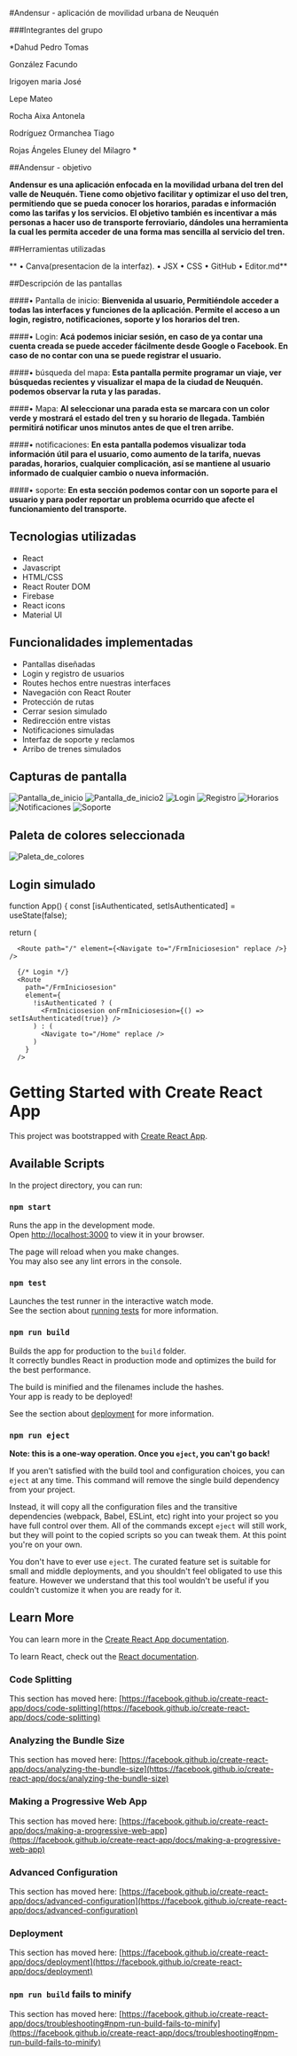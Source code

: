 #Andensur - aplicación de movilidad urbana de Neuquén

###Integrantes del grupo

*Dahud Pedro Tomas

González Facundo

Irigoyen maria José

Lepe Mateo

Rocha Aixa Antonela

Rodríguez Ormanchea Tiago

Rojas Ángeles Eluney del Milagro
*

##Andensur - objetivo

**Andensur es una aplicación enfocada en la movilidad urbana del tren del valle de Neuquén. Tiene como objetivo facilitar y optimizar el uso del tren, permitiendo que se pueda conocer los horarios, paradas e información como  las tarifas y los servicios. El objetivo también es incentivar a más personas a hacer uso de transporte ferroviario, dándoles una herramienta la cual les permita acceder de una forma mas sencilla al servicio del tren.**

##Herramientas utilizadas

**
• Canva(presentacion de la interfaz).
• JSX
• CSS
• GitHub
• Editor.md**

##Descripción de las pantallas

####• Pantalla de inicio:
**Bienvenida al usuario, Permitiéndole acceder a todas las interfaces y funciones de la aplicación.
Permite el acceso a un login, registro, notificaciones, soporte y los horarios del tren.**

####• Login: 
**Acá podemos iniciar sesión, en caso de ya contar una cuenta creada se puede acceder fácilmente desde Google o Facebook. En caso de no contar con una se puede registrar el usuario.**

####• búsqueda del mapa: 
**Esta pantalla permite programar un viaje, ver búsquedas recientes y visualizar el mapa de la ciudad de Neuquén. podemos observar la ruta y las paradas.**

####• Mapa:
**Al seleccionar una parada esta se marcara con un color verde y mostrará el estado del tren y su horario de llegada. También permitirá notificar unos minutos antes de que el tren arribe.**

####• notificaciones: 
**En esta pantalla podemos visualizar toda información útil para el usuario, como aumento de la tarifa, nuevas paradas, horarios, cualquier complicación, así se mantiene al usuario informado de cualquier cambio o nueva información.**

####• soporte: 
**En esta sección podemos contar con un soporte para el usuario y para poder reportar un problema ocurrido que afecte el funcionamiento del transporte.**

## Tecnologias utilizadas
- React
- Javascript
- HTML/CSS
- React Router DOM 
- Firebase
- React icons 
- Material UI

## Funcionalidades implementadas
- Pantallas diseñadas 
- Login y registro de usuarios 
- Routes hechos entre nuestras interfaces
- Navegación con React Router
- Protección de rutas 
- Cerrar sesion simulado
- Redirección entre vistas
- Notificaciones simuladas
- Interfaz de soporte y reclamos
- Arribo de trenes simulados


## Capturas de pantalla 
![Pantalla_de_inicio](/docs/screenshots/InicioDspRegist.png)
![Pantalla_de_inicio2](/docs/screenshots/InicioDspRegistrarse2.png)
![Login](/docs/screenshots/Iniciosesion.png)
![Registro](/docs/screenshots/Registrarse.png)
![Horarios](/docs/screenshots/Horarios.png)
![Notificaciones](/docs/screenshots/Notificaciones.png)
![Soporte](/docs/screenshots/Soporte.png)




## Paleta de colores seleccionada
![Paleta_de_colores](/paleta%20Movilidad%20Urbana.png)

## Login simulado

function App() {
  const [isAuthenticated, setIsAuthenticated] = useState(false);

  return (
    <Routes>

      <Route path="/" element={<Navigate to="/FrmIniciosesion" replace />} />

      {/* Login */}
      <Route
        path="/FrmIniciosesion"
        element={
          !isAuthenticated ? (
            <FrmIniciosesion onFrmIniciosesion={() => setIsAuthenticated(true)} />
          ) : (
            <Navigate to="/Home" replace />
          )
        }
      />

# Getting Started with Create React App

This project was bootstrapped with [Create React App](https://github.com/facebook/create-react-app).

## Available Scripts

In the project directory, you can run:

### `npm start`

Runs the app in the development mode.\
Open [http://localhost:3000](http://localhost:3000) to view it in your browser.

The page will reload when you make changes.\
You may also see any lint errors in the console.

### `npm test`

Launches the test runner in the interactive watch mode.\
See the section about [running tests](https://facebook.github.io/create-react-app/docs/running-tests) for more information.

### `npm run build`

Builds the app for production to the `build` folder.\
It correctly bundles React in production mode and optimizes the build for the best performance.

The build is minified and the filenames include the hashes.\
Your app is ready to be deployed!

See the section about [deployment](https://facebook.github.io/create-react-app/docs/deployment) for more information.

### `npm run eject`

**Note: this is a one-way operation. Once you `eject`, you can't go back!**

If you aren't satisfied with the build tool and configuration choices, you can `eject` at any time. This command will remove the single build dependency from your project.

Instead, it will copy all the configuration files and the transitive dependencies (webpack, Babel, ESLint, etc) right into your project so you have full control over them. All of the commands except `eject` will still work, but they will point to the copied scripts so you can tweak them. At this point you're on your own.

You don't have to ever use `eject`. The curated feature set is suitable for small and middle deployments, and you shouldn't feel obligated to use this feature. However we understand that this tool wouldn't be useful if you couldn't customize it when you are ready for it.

## Learn More

You can learn more in the [Create React App documentation](https://facebook.github.io/create-react-app/docs/getting-started).

To learn React, check out the [React documentation](https://reactjs.org/).

### Code Splitting

This section has moved here: [https://facebook.github.io/create-react-app/docs/code-splitting](https://facebook.github.io/create-react-app/docs/code-splitting)

### Analyzing the Bundle Size

This section has moved here: [https://facebook.github.io/create-react-app/docs/analyzing-the-bundle-size](https://facebook.github.io/create-react-app/docs/analyzing-the-bundle-size)

### Making a Progressive Web App

This section has moved here: [https://facebook.github.io/create-react-app/docs/making-a-progressive-web-app](https://facebook.github.io/create-react-app/docs/making-a-progressive-web-app)

### Advanced Configuration

This section has moved here: [https://facebook.github.io/create-react-app/docs/advanced-configuration](https://facebook.github.io/create-react-app/docs/advanced-configuration)

### Deployment

This section has moved here: [https://facebook.github.io/create-react-app/docs/deployment](https://facebook.github.io/create-react-app/docs/deployment)

### `npm run build` fails to minify

This section has moved here: [https://facebook.github.io/create-react-app/docs/troubleshooting#npm-run-build-fails-to-minify](https://facebook.github.io/create-react-app/docs/troubleshooting#npm-run-build-fails-to-minify)
